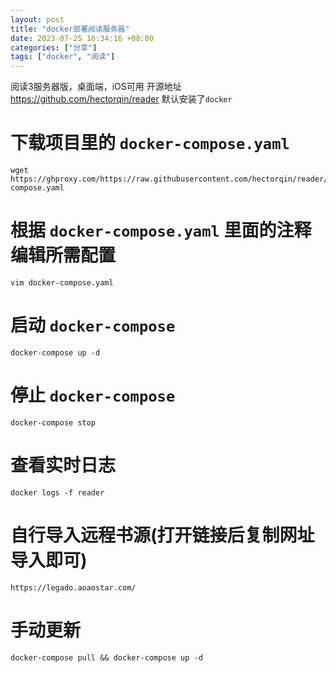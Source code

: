 ```yaml
---
layout: post
title: "docker部署阅读服务器"
date: 2023-07-25 16:34:16 +08:00
categories: ["分享"]
tags: ["docker", "阅读"]
---
```


阅读3服务器版，桌面端，iOS可用
开源地址
https://github.com/hectorqin/reader
默认安装了`docker`
# 下载项目里的 `docker-compose.yaml`
```
wget https://ghproxy.com/https://raw.githubusercontent.com/hectorqin/reader/master/docker-compose.yaml
```
# 根据 `docker-compose.yaml` 里面的注释编辑所需配置
```
vim docker-compose.yaml
```
# 启动 `docker-compose`
```
docker-compose up -d
```

# 停止 `docker-compose`
```
docker-compose stop
```
# 查看实时日志
```
docker logs -f reader
```
# 自行导入远程书源(打开链接后复制网址导入即可)
```
https://legado.aoaostar.com/
```

# 手动更新
```
docker-compose pull && docker-compose up -d
```